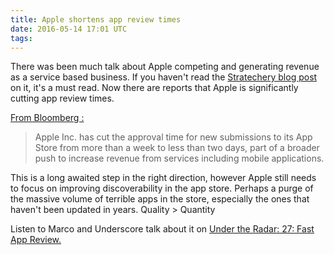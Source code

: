 ```yaml
---
title: Apple shortens app review times 
date: 2016-05-14 17:01 UTC
tags:
---
```


There was been much talk about Apple competing and generating revenue as a service based business. If you haven't read the [Stratechery blog post](https://stratechery.com/2016/apples-organizational-crossroads/) on it, it's a must read. Now there are reports that Apple is significantly cutting app review times. 

[From Bloomberg :](http://www.bloomberg.com/news/articles/2016-05-12/apple-shortens-app-review-times-in-push-to-boost-service-sales)

> Apple Inc. has cut the approval time for new submissions to its App Store from more than a week to less than two days, part of a broader push to increase revenue from services including mobile applications.

This is a long awaited step in the right direction, however Apple still needs to focus on improving discoverability in the app store. Perhaps a purge of the massive volume of terrible apps in the store, especially the ones that haven't been updated in years. Quality > Quantity 

Listen to Marco and Underscore talk about it on [Under the Radar: 27: Fast App Review.](https://overcast.fm/+Fgm1ElCi0)